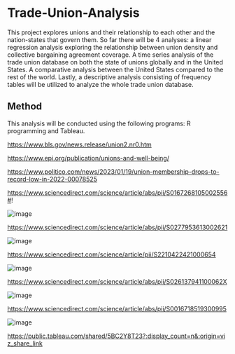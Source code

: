 # Trade-Union-Analysis
This project explores unions and their relationship to each other and the nation-states that govern them. So far there will be 4 analyses: a linear regression analysis exploring the relationship between union density and collective bargaining agreement coverage. A time series analysis of the trade union database on both the state of unions globally and in the United States. A comparative analysis between the United States compared to the rest of the world. Lastly, a descriptive analysis consisting of frequency tables will be utilized to analyze the whole trade union database. 

## Method
This analysis will be conducted using the following programs: R programming and Tableau.


https://www.bls.gov/news.release/union2.nr0.htm

https://www.epi.org/publication/unions-and-well-being/

https://www.politico.com/news/2023/01/19/union-membership-drops-to-record-low-in-2022-00078525

https://www.sciencedirect.com/science/article/abs/pii/S0167268105002556#!

![image](https://github.com/Unfixable47/Trade-Union-Analysis/assets/137025578/9dbcacdd-a04c-4ed0-9d0d-2b2398e51617)


https://www.sciencedirect.com/science/article/abs/pii/S0277953613002621

![image](https://github.com/Unfixable47/Trade-Union-Analysis/assets/137025578/aeaefa7f-06a9-4113-a49b-bce4acb4f8fb)


https://www.sciencedirect.com/science/article/pii/S2210422421000654

![image](https://github.com/Unfixable47/Trade-Union-Analysis/assets/137025578/44456ae4-522f-4d37-8d3e-83637f31fb6a)


https://www.sciencedirect.com/science/article/abs/pii/S026137941100062X

![image](https://github.com/Unfixable47/Trade-Union-Analysis/assets/137025578/a02c0e30-a9d0-4bf2-a20b-f8b5886ee13b)


https://www.sciencedirect.com/science/article/abs/pii/S0016718519300995

![image](https://github.com/Unfixable47/Trade-Union-Analysis/assets/137025578/8df26e2d-e7aa-41ec-b17d-d93d5e414d9f)


https://public.tableau.com/shared/5BC2Y8T23?:display_count=n&:origin=viz_share_link
